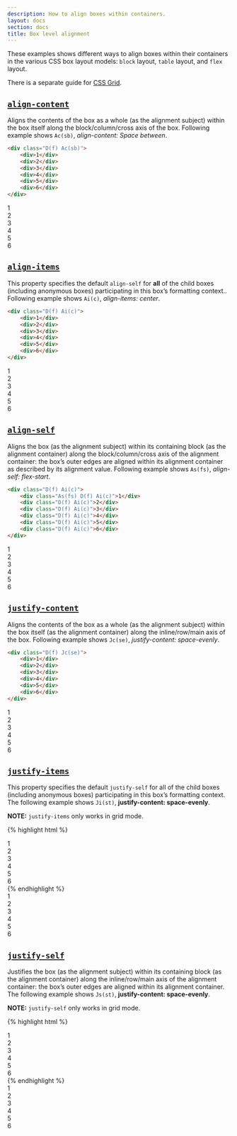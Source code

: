 ```yaml
---
description: How to align boxes within containers.
layout: docs
section: docs
title: Box level alignment
---
```


These examples shows different ways to align boxes within their containers in the various CSS box layout models: `block` layout, `table` layout, and `flex` layout.

There is a separate guide for [CSS Grid](layout.html).

## [`align-content`](../reference.html#aligncontent)

Aligns the contents of the box as a whole (as the alignment subject) within the box itself along the block/column/cross axis of the box. Following example shows `Ac(sb)`, _align-content: Space between_.

```html
<div class="D(f) Ac(sb)">
    <div>1</div>
    <div>2</div>
    <div>3</div>
    <div>4</div>
    <div>5</div>
    <div>6</div>
</div>
```

<div class="D(f) Ac(sb) W(160px) H(300px) Bgc(#add8e6) P(10px) Gp(10px) Fxf(w)">
    <div class="W(20px) H(20px) P(1rem) Bgc(#ccc)">1</div>
    <div class="W(20px) H(20px) P(1rem) Bgc(#ccc)">2</div>
    <div class="W(20px) H(20px) P(1rem) Bgc(#ccc)">3</div>
    <div class="W(20px) H(20px) P(1rem) Bgc(#ccc)">4</div>
    <div class="W(20px) H(20px) P(1rem) Bgc(#ccc)">5</div>
    <div class="W(20px) H(20px) P(1rem) Bgc(#ccc)">6</div>
</div>

## [`align-items`](../reference.html#alignitems)

This property specifies the default `align-self` for <strong>all</strong> of the child boxes (including anonymous boxes) participating in this box’s formatting context.. Following example shows `Ai(c)`, _align-items: center_.

```html
<div class="D(f) Ai(c)">
    <div>1</div>
    <div>2</div>
    <div>3</div>
    <div>4</div>
    <div>5</div>
    <div>6</div>
</div>
```

<div class="D(f) Ai(c) H(100px) Bgc(#add8e6) P(10px) Gp(10px) Mend(1rem)">
    <div class="D(f) Ai(c) W(20px) H(20px) P(1rem) Bgc(#ccc)">1</div>
    <div class="D(f) Ai(c) W(20px) H(30px) P(1rem) Bgc(#ccc)">2</div>
    <div class="D(f) Ai(c) W(20px) H(10px) P(1rem) Bgc(#ccc)">3</div>
    <div class="D(f) Ai(c) W(20px) H(40px) P(1rem) Bgc(#ccc)">4</div>
    <div class="D(f) Ai(c) W(20px) H(30px) P(1rem) Bgc(#ccc)">5</div>
    <div class="D(f) Ai(c) W(20px) H(50px) P(1rem) Bgc(#ccc)">6</div>
</div>

## [`align-self`](../reference.html#alignself)

Aligns the box (as the alignment subject) within its containing block (as the alignment container) along the block/column/cross axis of the alignment container: the box’s outer edges are aligned within its alignment container as described by its alignment value. Following example shows `As(fs)`, _align-self: flex-start_.

```html
<div class="D(f) Ai(c)">
    <div class="As(fs) D(f) Ai(c)">1</div>
    <div class="D(f) Ai(c)">2</div>
    <div class="D(f) Ai(c)">3</div>
    <div class="D(f) Ai(c)">4</div>
    <div class="D(f) Ai(c)">5</div>
    <div class="D(f) Ai(c)">6</div>
</div>
```

<div class="D(f) Ai(c) H(100px) Bgc(#add8e6) P(10px) Gp(10px) Mend(1rem)">
    <div class="As(fs) D(f) Ai(c) W(20px) H(20px) P(1rem) Bgc(#ccc)">1</div>
    <div class="D(f) Ai(c) W(20px) H(30px) P(1rem) Bgc(#ccc)">2</div>
    <div class="D(f) Ai(c) W(20px) H(10px) P(1rem) Bgc(#ccc)">3</div>
    <div class="D(f) Ai(c) W(20px) H(40px) P(1rem) Bgc(#ccc)">4</div>
    <div class="D(f) Ai(c) W(20px) H(30px) P(1rem) Bgc(#ccc)">5</div>
    <div class="D(f) Ai(c) W(20px) H(50px) P(1rem) Bgc(#ccc)">6</div>
</div>

## [`justify-content`](../reference.html#justifycontent)

Aligns the contents of the box as a whole (as the alignment subject) within the box itself (as the alignment container) along the inline/row/main axis of the box. Following example shows `Jc(se)`, _justify-content: space-evenly_.

```html
<div class="D(f) Jc(se)">
    <div>1</div>
    <div>2</div>
    <div>3</div>
    <div>4</div>
    <div>5</div>
    <div>6</div>
</div>
```

<div class="D(f) Jc(se) H(100px) Bgc(#add8e6) P(10px) Gp(10px) Mend(1rem)">
    <div class="D(f) Ai(c) W(20px) H(20px) P(1rem) Bgc(#ccc)">1</div>
    <div class="D(f) Ai(c) W(20px) H(30px) P(1rem) Bgc(#ccc)">2</div>
    <div class="D(f) Ai(c) W(20px) H(10px) P(1rem) Bgc(#ccc)">3</div>
    <div class="D(f) Ai(c) W(20px) H(40px) P(1rem) Bgc(#ccc)">4</div>
    <div class="D(f) Ai(c) W(20px) H(30px) P(1rem) Bgc(#ccc)">5</div>
    <div class="D(f) Ai(c) W(20px) H(50px) P(1rem) Bgc(#ccc)">6</div>
</div>

## [`justify-items`](../reference.html#justifyitems)

This property specifies the default `justify-self` for all of the child boxes (including anonymous boxes) participating in this box’s formatting context. The following example shows `Ji(st)`, **justify-content: space-evenly**.

<p class="noteBox warning">
    <b class="Fw(b)">NOTE:</b> <code>justify-items</code> only works in grid mode.
</p>

{% highlight html %}

<div class="D(g) Gtc(3) Ji(st) Gp(10px)">
    <div>1</div>
    <div>2</div>
    <div>3</div>
    <div>4</div>
    <div>5</div>
    <div>6</div>
</div>
{% endhighlight %}

<div class="D(g) Gtc(3) Ji(st) H(100px) Bgc(#add8e6) P(10px) Gp(10px) Mend(1rem)">
    <div class="D(f) W(20px) H(20px) P(1rem) Bgc(#ccc)">1</div>
    <div class="D(f) W(20px) H(30px) P(1rem) Bgc(#ccc)">2</div>
    <div class="D(f) W(20px) H(10px) P(1rem) Bgc(#ccc)">3</div>
    <div class="D(f) W(20px) H(40px) P(1rem) Bgc(#ccc)">4</div>
    <div class="D(f) W(20px) H(30px) P(1rem) Bgc(#ccc)">5</div>
    <div class="D(f) W(20px) H(50px) P(1rem) Bgc(#ccc)">6</div>
</div>

## [`justify-self`](../reference.html#justifyself)

Justifies the box (as the alignment subject) within its containing block (as the alignment container) along the inline/row/main axis of the alignment container: the box’s outer edges are aligned within its alignment container. The following example shows `Js(st)`, **justify-content: space-evenly**.

<p class="noteBox warning">
    <b class="Fw(b)">NOTE:</b> <code>justify-self</code> only works in grid mode.
</p>

{% highlight html %}

<div class="D(g) Gtc(3) Js(st) Gp(10px)">
    <div>1</div>
    <div>2</div>
    <div>3</div>
    <div>4</div>
    <div>5</div>
    <div>6</div>
</div>
{% endhighlight %}

<div class="D(g) Gtc(3) Js(st) H(100px) Bgc(#add8e6) P(10px) Gp(10px) Mend(1rem)">
    <div class="D(f) Ai(c) W(20px) H(20px) P(1rem) Bgc(#ccc)">1</div>
    <div class="D(f) Ai(c) W(20px) H(30px) P(1rem) Bgc(#ccc)">2</div>
    <div class="D(f) Ai(c) W(20px) H(10px) P(1rem) Bgc(#ccc)">3</div>
    <div class="D(f) Ai(c) W(20px) H(40px) P(1rem) Bgc(#ccc)">4</div>
    <div class="D(f) Ai(c) W(20px) H(30px) P(1rem) Bgc(#ccc)">5</div>
    <div class="D(f) Ai(c) W(20px) H(50px) P(1rem) Bgc(#ccc)">6</div>
</div>
